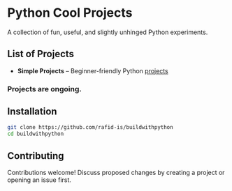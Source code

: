 # Python Cool Projects
A collection of fun, useful, and slightly unhinged Python experiments.

## List of Projects
- **Simple Projects** – Beginner-friendly Python [projects](https://github.com/rafid-is/buildwithpython/tree/main/simple_projects)

### Projects are ongoing.
## Installation

```bash
git clone https://github.com/rafid-is/buildwithpython
cd buildwithpython
```

## Contributing

Contributions welcome! Discuss proposed changes by creating a project or opening an issue first.
